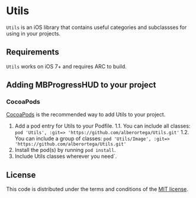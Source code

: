 # Utils

`Utils` is an iOS library that contains useful categories and subclassses for using in your projects.

## Requirements

`Utils` works on iOS 7+ and requires ARC to build.

## Adding MBProgressHUD to your project

### CocoaPods

[CocoaPods](http://cocoapods.org) is the recommended way to add Utils to your project.

1. Add a pod entry for Utils to your Podfile.
  1.1. You can include all classes: `pod 'Utils', :git=> 'https://github.com/alberortega/Utils.git'`
  1.2. You can include a group of classes: `pod 'Utils/Image', :git=> 'https://github.com/alberortega/Utils.git'`
2. Install the pod(s) by running `pod install`.
3. Include Utils classes wherever you need`.

## License

This code is distributed under the terms and conditions of the [MIT license](LICENSE).

